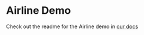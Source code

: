 # Airline Demo

Check out the readme for the Airline demo in
[our docs](https://docs.dagster.io/latest/learn/demos/airline_demo)
